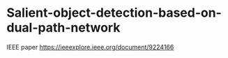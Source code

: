 # Salient-object-detection-based-on-dual-path-network

IEEE paper https://ieeexplore.ieee.org/document/9224166


